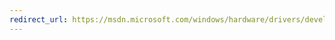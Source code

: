 ```yaml
---
redirect_url: https://msdn.microsoft.com/windows/hardware/drivers/develop/kmdf-verifier-properties-for-driver-package-projects
---
```

